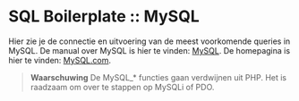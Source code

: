 # SQL Boilerplate :: MySQL

Hier zie je de connectie en uitvoering van de meest voorkomende queries in MySQL. De manual over MySQL is hier te vinden: [MySQL](http://php.net/mysql). De homepagina is hier te vinden: [MySQL.com](http://www.mysql.com).

 > **Waarschuwing**
 > De MySQL_* functies gaan verdwijnen uit PHP. Het is raadzaam om over te stappen op MySQLi of PDO.
